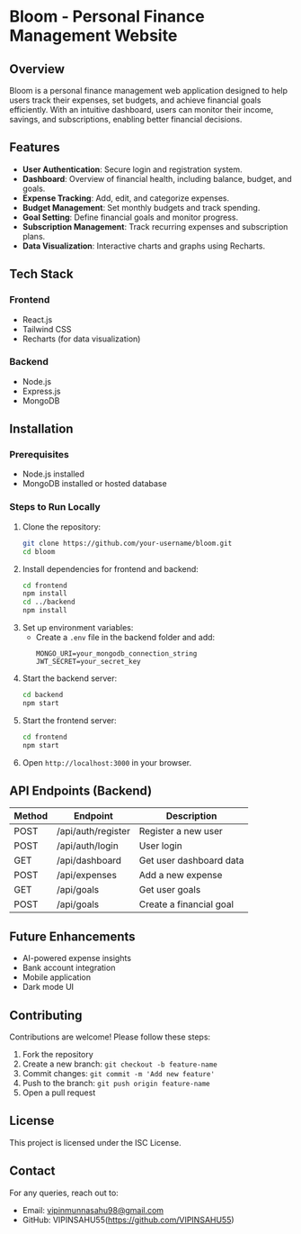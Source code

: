 # Bloom - Personal Finance Management Website

## Overview
Bloom is a personal finance management web application designed to help users track their expenses, set budgets, and achieve financial goals efficiently. With an intuitive dashboard, users can monitor their income, savings, and subscriptions, enabling better financial decisions.

## Features
- **User Authentication**: Secure login and registration system.
- **Dashboard**: Overview of financial health, including balance, budget, and goals.
- **Expense Tracking**: Add, edit, and categorize expenses.
- **Budget Management**: Set monthly budgets and track spending.
- **Goal Setting**: Define financial goals and monitor progress.
- **Subscription Management**: Track recurring expenses and subscription plans.
- **Data Visualization**: Interactive charts and graphs using Recharts.

## Tech Stack
### Frontend
- React.js
- Tailwind CSS
- Recharts (for data visualization)

### Backend
- Node.js
- Express.js
- MongoDB

## Installation
### Prerequisites
- Node.js installed
- MongoDB installed or hosted database

### Steps to Run Locally
1. Clone the repository:
   ```sh
   git clone https://github.com/your-username/bloom.git
   cd bloom
   ```
2. Install dependencies for frontend and backend:
   ```sh
   cd frontend
   npm install
   cd ../backend
   npm install
   ```
3. Set up environment variables:
   - Create a `.env` file in the backend folder and add:
     ```env
     MONGO_URI=your_mongodb_connection_string
     JWT_SECRET=your_secret_key
     ```
4. Start the backend server:
   ```sh
   cd backend
   npm start
   ```
5. Start the frontend server:
   ```sh
   cd frontend
   npm start
   ```
6. Open `http://localhost:3000` in your browser.

## API Endpoints (Backend)
| Method | Endpoint            | Description                 |
|--------|--------------------|-----------------------------|
| POST   | /api/auth/register | Register a new user        |
| POST   | /api/auth/login    | User login                 |
| GET    | /api/dashboard     | Get user dashboard data    |
| POST   | /api/expenses      | Add a new expense          |
| GET    | /api/goals         | Get user goals             |
| POST   | /api/goals         | Create a financial goal    |

## Future Enhancements
- AI-powered expense insights
- Bank account integration
- Mobile application
- Dark mode UI

## Contributing
Contributions are welcome! Please follow these steps:
1. Fork the repository
2. Create a new branch: `git checkout -b feature-name`
3. Commit changes: `git commit -m 'Add new feature'`
4. Push to the branch: `git push origin feature-name`
5. Open a pull request

## License
This project is licensed under the ISC License.

## Contact
For any queries, reach out to:
- Email: vipinmunnasahu98@gmail.com
- GitHub: VIPINSAHU55(https://github.com/VIPINSAHU55)

